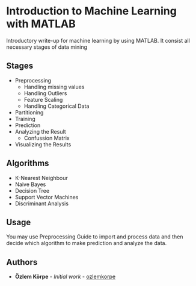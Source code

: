 # Introduction to Machine Learning with MATLAB
Introductory write-up for machine learning by using MATLAB. It consist all necessary stages of data mining
## Stages
- Preprocessing
  - Handling missing values
  - Handling Outliers
  - Feature Scaling
  - Handling Categorical Data
- Partitioning
- Training
- Prediction
- Analyzing the Result
  - Confussion Matrix
- Visualizing the Results
## Algorithms
- K-Nearest Neighbour
- Naive Bayes
- Decision Tree
- Support Vector Machines
- Discriminant Analysis
## Usage
  You may use Preprocessing Guide to import and process data and then decide which algorithm to make prediction and analyze the data.
## Authors
* **Özlem Körpe** - *Initial work* - [ozlemkorpe](https://github.com/ozlemkorpe)
